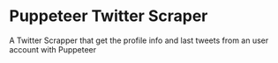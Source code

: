 # Puppeteer Twitter Scraper
A Twitter Scrapper that get the profile info and last tweets from an user account with Puppeteer
